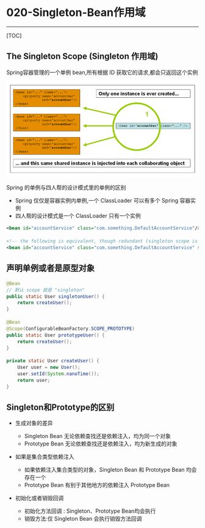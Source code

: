 # 020-Singleton-Bean作用域

---
[TOC]

## The Singleton Scope (Singleton 作用域)

Spring容器管理的一个单例 bean,所有根据 ID 获取它的请求,都会只返回这个实例

![singleton](../../assets/singleton.png)

Spring 的单例与四人帮的设计模式里的单例的区别

- Spring 仅仅是容器实例内单例,一个 ClassLoader 可以有多个 Spring 容器实例
- 四人帮的设计模式是一个 ClassLoader 只有一个实例

```xml
<bean id="accountService" class="com.something.DefaultAccountService"/>

<!-- the following is equivalent, though redundant (singleton scope is the default) -->
<bean id="accountService" class="com.something.DefaultAccountService" scope="singleton"/>
```

## 声明单例或者是原型对象

```java
@Bean
// 默认 scope 就是 "singleton"
public static User singletonUser() {
    return createUser();
}

@Bean
@Scope(ConfigurableBeanFactory.SCOPE_PROTOTYPE)
public static User prototypeUser() {
    return createUser();
}

private static User createUser() {
	User user = new User();
	user.setId(System.nanoTime());
	return user;
}
```

## Singleton和Prototype的区别

- 生成对象的差异
  - Singleton Bean 无论依赖查找还是依赖注入，均为同一个对象
  - Prototype Bean 无论依赖查找还是依赖注入，均为新生成的对象

- 如果是集合类型依赖注入
  - 如果依赖注入集合类型的对象，Singleton Bean 和 Prototype Bean 均会存在一个
  - Prototype Bean 有别于其他地方的依赖注入 Prototype Bean

- 初始化或者销毁回调
  - 初始化方法回调 : Singleton、Prototype Bean均会执行
  - 销毁方法:仅 Singleton Bean 会执行销毁方法回调

